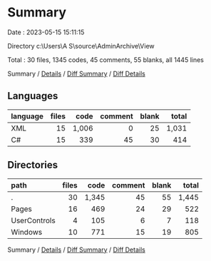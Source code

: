 # Summary

Date : 2023-05-15 15:11:15

Directory c:\\Users\\A S\\source\\AdminArchive\\View

Total : 30 files,  1345 codes, 45 comments, 55 blanks, all 1445 lines

Summary / [Details](details.md) / [Diff Summary](diff.md) / [Diff Details](diff-details.md)

## Languages
| language | files | code | comment | blank | total |
| :--- | ---: | ---: | ---: | ---: | ---: |
| XML | 15 | 1,006 | 0 | 25 | 1,031 |
| C# | 15 | 339 | 45 | 30 | 414 |

## Directories
| path | files | code | comment | blank | total |
| :--- | ---: | ---: | ---: | ---: | ---: |
| . | 30 | 1,345 | 45 | 55 | 1,445 |
| Pages | 16 | 469 | 24 | 29 | 522 |
| UserControls | 4 | 105 | 6 | 7 | 118 |
| Windows | 10 | 771 | 15 | 19 | 805 |

Summary / [Details](details.md) / [Diff Summary](diff.md) / [Diff Details](diff-details.md)